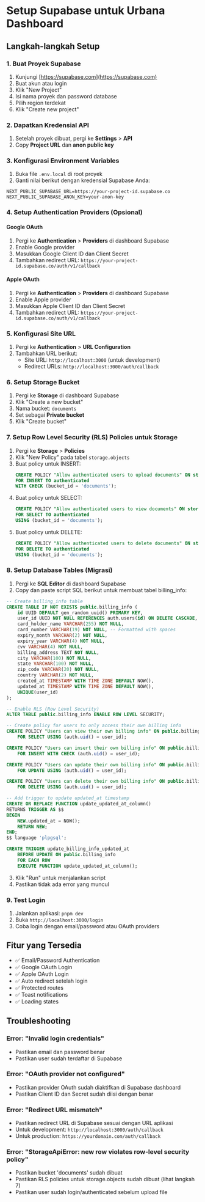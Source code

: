 # Setup Supabase untuk Urbana Dashboard

## Langkah-langkah Setup

### 1. Buat Proyek Supabase
1. Kunjungi [https://supabase.com](https://supabase.com)
2. Buat akun atau login
3. Klik "New Project"
4. Isi nama proyek dan password database
5. Pilih region terdekat
6. Klik "Create new project"

### 2. Dapatkan Kredensial API
1. Setelah proyek dibuat, pergi ke **Settings** > **API**
2. Copy **Project URL** dan **anon public key**

### 3. Konfigurasi Environment Variables
1. Buka file `.env.local` di root proyek
2. Ganti nilai berikut dengan kredensial Supabase Anda:

```env
NEXT_PUBLIC_SUPABASE_URL=https://your-project-id.supabase.co
NEXT_PUBLIC_SUPABASE_ANON_KEY=your-anon-key
```

### 4. Setup Authentication Providers (Opsional)

#### Google OAuth
1. Pergi ke **Authentication** > **Providers** di dashboard Supabase
2. Enable Google provider
3. Masukkan Google Client ID dan Client Secret
4. Tambahkan redirect URL: `https://your-project-id.supabase.co/auth/v1/callback`

#### Apple OAuth
1. Pergi ke **Authentication** > **Providers** di dashboard Supabase
2. Enable Apple provider
3. Masukkan Apple Client ID dan Client Secret
4. Tambahkan redirect URL: `https://your-project-id.supabase.co/auth/v1/callback`

### 5. Konfigurasi Site URL
1. Pergi ke **Authentication** > **URL Configuration**
2. Tambahkan URL berikut:
   - Site URL: `http://localhost:3000` (untuk development)
   - Redirect URLs: `http://localhost:3000/auth/callback`

### 6. Setup Storage Bucket
1. Pergi ke **Storage** di dashboard Supabase
2. Klik "Create a new bucket"
3. Nama bucket: `documents`
4. Set sebagai **Private bucket**
5. Klik "Create bucket"

### 7. Setup Row Level Security (RLS) Policies untuk Storage
1. Pergi ke **Storage** > **Policies**
2. Klik "New Policy" pada tabel `storage.objects`
3. Buat policy untuk INSERT:
   ```sql
   CREATE POLICY "Allow authenticated users to upload documents" ON storage.objects
   FOR INSERT TO authenticated
   WITH CHECK (bucket_id = 'documents');
   ```
4. Buat policy untuk SELECT:
   ```sql
   CREATE POLICY "Allow authenticated users to view documents" ON storage.objects
   FOR SELECT TO authenticated
   USING (bucket_id = 'documents');
   ```
5. Buat policy untuk DELETE:
   ```sql
   CREATE POLICY "Allow authenticated users to delete documents" ON storage.objects
   FOR DELETE TO authenticated
   USING (bucket_id = 'documents');
   ```

### 8. Setup Database Tables (Migrasi)
1. Pergi ke **SQL Editor** di dashboard Supabase
2. Copy dan paste script SQL berikut untuk membuat tabel billing_info:

```sql
-- Create billing_info table
CREATE TABLE IF NOT EXISTS public.billing_info (
    id UUID DEFAULT gen_random_uuid() PRIMARY KEY,
    user_id UUID NOT NULL REFERENCES auth.users(id) ON DELETE CASCADE,
    card_holder_name VARCHAR(255) NOT NULL,
    card_number VARCHAR(19) NOT NULL, -- Formatted with spaces
    expiry_month VARCHAR(2) NOT NULL,
    expiry_year VARCHAR(4) NOT NULL,
    cvv VARCHAR(4) NOT NULL,
    billing_address TEXT NOT NULL,
    city VARCHAR(100) NOT NULL,
    state VARCHAR(100) NOT NULL,
    zip_code VARCHAR(20) NOT NULL,
    country VARCHAR(2) NOT NULL,
    created_at TIMESTAMP WITH TIME ZONE DEFAULT NOW(),
    updated_at TIMESTAMP WITH TIME ZONE DEFAULT NOW(),
    UNIQUE(user_id)
);

-- Enable RLS (Row Level Security)
ALTER TABLE public.billing_info ENABLE ROW LEVEL SECURITY;

-- Create policy for users to only access their own billing info
CREATE POLICY "Users can view their own billing info" ON public.billing_info
    FOR SELECT USING (auth.uid() = user_id);

CREATE POLICY "Users can insert their own billing info" ON public.billing_info
    FOR INSERT WITH CHECK (auth.uid() = user_id);

CREATE POLICY "Users can update their own billing info" ON public.billing_info
    FOR UPDATE USING (auth.uid() = user_id);

CREATE POLICY "Users can delete their own billing info" ON public.billing_info
    FOR DELETE USING (auth.uid() = user_id);

-- Add trigger to update updated_at timestamp
CREATE OR REPLACE FUNCTION update_updated_at_column()
RETURNS TRIGGER AS $$
BEGIN
    NEW.updated_at = NOW();
    RETURN NEW;
END;
$$ language 'plpgsql';

CREATE TRIGGER update_billing_info_updated_at
    BEFORE UPDATE ON public.billing_info
    FOR EACH ROW
    EXECUTE FUNCTION update_updated_at_column();
```

3. Klik "Run" untuk menjalankan script
4. Pastikan tidak ada error yang muncul

### 9. Test Login
1. Jalankan aplikasi: `pnpm dev`
2. Buka `http://localhost:3000/login`
3. Coba login dengan email/password atau OAuth providers

## Fitur yang Tersedia

- ✅ Email/Password Authentication
- ✅ Google OAuth Login
- ✅ Apple OAuth Login
- ✅ Auto redirect setelah login
- ✅ Protected routes
- ✅ Toast notifications
- ✅ Loading states

## Troubleshooting

### Error: "Invalid login credentials"
- Pastikan email dan password benar
- Pastikan user sudah terdaftar di Supabase

### Error: "OAuth provider not configured"
- Pastikan provider OAuth sudah diaktifkan di Supabase dashboard
- Pastikan Client ID dan Secret sudah diisi dengan benar

### Error: "Redirect URL mismatch"
- Pastikan redirect URL di Supabase sesuai dengan URL aplikasi
- Untuk development: `http://localhost:3000/auth/callback`
- Untuk production: `https://yourdomain.com/auth/callback`

### Error: "StorageApiError: new row violates row-level security policy"
- Pastikan bucket 'documents' sudah dibuat
- Pastikan RLS policies untuk storage.objects sudah dibuat (lihat langkah 7)
- Pastikan user sudah login/authenticated sebelum upload file